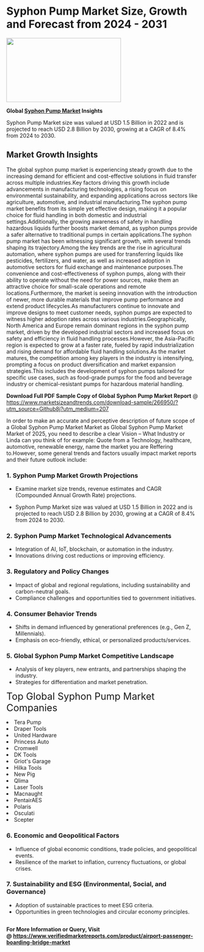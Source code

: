 <H1>Syphon Pump Market Size, Growth and Forecast from 2024 - 2031</H1><img class="aligncenter size-medium wp-image-584254" src="https://thirdeyenews.in/wp-content/uploads/2024/09/Global-Market-Research-300x168.jpeg" alt="" width="300" height="168" /><p><strong>Global&nbsp;<a href="https://www.marketsizeandtrends.com/download-sample/266950/?utm_source=Github8j?utm_medium=207">Syphon Pump Market</a> Insights</strong></p><p>Syphon Pump Market size was valued at USD 1.5 Billion in 2022 and is projected to reach USD 2.8 Billion by 2030, growing at a CAGR of 8.4% from 2024 to 2030.</p><p><h2>Market Growth Insights</h2> The global syphon pump market is experiencing steady growth due to the increasing demand for efficient and cost-effective solutions in fluid transfer across multiple industries.Key factors driving this growth include advancements in manufacturing technologies, a rising focus on environmental sustainability, and expanding applications across sectors like agriculture, automotive, and industrial manufacturing.The syphon pump market benefits from its simple yet effective design, making it a popular choice for fluid handling in both domestic and industrial settings.Additionally, the growing awareness of safety in handling hazardous liquids further boosts market demand, as syphon pumps provide a safer alternative to traditional pumps in certain applications.The syphon pump market has been witnessing significant growth, with several trends shaping its trajectory.Among the key trends are the rise in agricultural automation, where syphon pumps are used for transferring liquids like pesticides, fertilizers, and water, as well as increased adoption in automotive sectors for fluid exchange and maintenance purposes.The convenience and cost-effectiveness of syphon pumps, along with their ability to operate without the need for power sources, make them an attractive choice for small-scale operations and remote locations.Furthermore, the market is seeing innovation with the introduction of newer, more durable materials that improve pump performance and extend product lifecycles.As manufacturers continue to innovate and improve designs to meet customer needs, syphon pumps are expected to witness higher adoption rates across various industries.Geographically, North America and Europe remain dominant regions in the syphon pump market, driven by the developed industrial sectors and increased focus on safety and efficiency in fluid handling processes.However, the Asia-Pacific region is expected to grow at a faster rate, fueled by rapid industrialization and rising demand for affordable fluid handling solutions.As the market matures, the competition among key players in the industry is intensifying, prompting a focus on product diversification and market expansion strategies.This includes the development of syphon pumps tailored for specific use cases, such as food-grade pumps for the food and beverage industry or chemical-resistant pumps for hazardous material handling.<p><span class=""><strong>Download Full PDF Sample Copy of Global Syphon Pump Market Report</strong> @ <a href="https://www.marketsizeandtrends.com/download-sample/266950/?utm_source=Github8j?utm_medium=207" target="_blank">https://www.marketsizeandtrends.com/download-sample/266950/?utm_source=Github8j?utm_medium=207</a></span></p><p>In order to make an accurate and perceptive description of future scope of a Global&nbsp;Syphon Pump Market Market as Global&nbsp;Syphon Pump Market Market of 2025, you need to describe a clear Vision &ndash; What Industry or Linda can you think of for example: Quote from a Technology, healthcare, automotive, renewable energy, name the market you are Reffering to.However, some general trends and factors usually impact market reports and their future outlook include:</p><h3>1.&nbsp;<strong>Syphon Pump Market Growth Projections</strong></h3><ul><li>Examine market size trends, revenue estimates and CAGR (Compounded Annual Growth Rate) projections.</li><li><p>Syphon Pump Market size was valued at USD 1.5 Billion in 2022 and is projected to reach USD 2.8 Billion by 2030, growing at a CAGR of 8.4% from 2024 to 2030.</p></li></ul><h3>2.&nbsp;<strong>Syphon Pump Market Technological Advancements</strong></h3><ul><li>Integration of AI, IoT, blockchain, or automation in the industry.</li><li>Innovations driving cost reductions or improving efficiency.</li></ul><h3>3.&nbsp;<strong>Regulatory and Policy Changes</strong></h3><ul><li>Impact of global and regional regulations, including sustainability and carbon-neutral goals.</li><li>Compliance challenges and opportunities tied to government initiatives.</li></ul><h3>4.&nbsp;<strong>Consumer Behavior Trends</strong></h3><ul><li>Shifts in demand influenced by generational preferences (e.g., Gen Z, Millennials).</li><li>Emphasis on eco-friendly, ethical, or personalized products/services.</li></ul><h3>5.&nbsp;<strong>Global Syphon Pump Market Competitive Landscape</strong></h3><ul><li>Analysis of key players, new entrants, and partnerships shaping the industry.</li><li>Strategies for differentiation and market penetration.</li></ul><p data-pm-slice="1 1 []"><span style="color: inherit; font-family: inherit; font-size: 25px;">Top Global Syphon Pump Market Companies</span></p><div class="" data-test-id=""><p><li>Tera Pump</li><li> Draper Tools</li><li> United Hardware</li><li> Princess Auto</li><li> Cromwell</li><li> DK Tools</li><li> Griot's Garage</li><li> Hilka Tools</li><li> New Pig</li><li> Qlima</li><li> Laser Tools</li><li> Macnaught</li><li> PentairAES</li><li> Polaris</li><li> Osculati</li><li> Scepter</li></p></div><h3>6.&nbsp;<strong>Economic and Geopolitical Factors</strong></h3><ul><li>Influence of global economic conditions, trade policies, and geopolitical events.</li><li>Resilience of the market to inflation, currency fluctuations, or global crises.</li></ul><h3>7.&nbsp;<strong>Sustainability and ESG (Environmental, Social, and Governance)</strong></h3><ul><li>Adoption of sustainable practices to meet ESG criteria.</li><li>Opportunities in green technologies and circular economy principles.</li></ul><h2><strong style="font-size: 14px;">For More Information or Query, Visit @&nbsp;</strong><a style="background-color: #ffffff; font-size: 14px;" href="https://www.marketsizeandtrends.com/report/syphon-pump-market/" target="_blank">https://www.verifiedmarketreports.com/product/airport-passenger-boarding-bridge-market</a></h2>